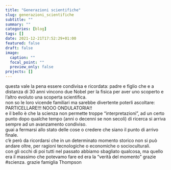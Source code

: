 ```yaml
---
title: "Generazioni scientifiche"
slug: generazioni_scientifiche
subtitle: ""
summary: ""
categories: [blog]
tags: []
date: 2021-12-21T17:52:29+01:00
featured: false
draft: false
image:
  caption: ""
  focal_point: ""
  preview_only: false
projects: []
---
```


questa vale la pena essere condivisa e ricordata: padre e figlio che e a distanza di 30 anni vincono due Nobel per la fisica per aver uno scoperto e l’altro evoluto una scoperta scientifica.  
non so le loro vicende familiari ma sarebbe divertente
 poterli ascoltare: PARTICELLARE!!! NOOO ONDULATORIA!!  
e il bello è che la scienza non permette troppe “interpretazioni”, ad un certo punto dopo qualche tempo (anni o decenni se non secoli) di ricerca si arriva sempre ad un avanzamento condiviso.   
guai a fermarsi allo stato delle cose o credere che siano il punto di arrivo finale.   
c‘è però da ricordarsi che in un determinato momento storico non si può andare oltre, per ragioni tecnologiche o economiche o socioculturali.   
con gli occhi di poi tutti nel passato abbiamo sbagliato qualcosa, ma quello era il massimo che potevamo fare ed era la “verità del momento”
grazie #scienza. grazie famiglia Thompson
